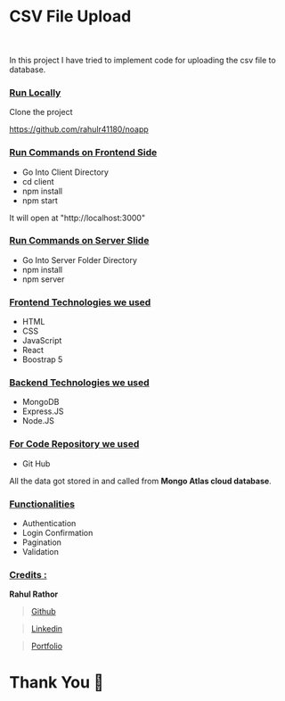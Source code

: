 # CSV File Upload  &nbsp;   &nbsp;   &nbsp;   &nbsp;   &nbsp; &nbsp;   &nbsp;   &nbsp;   &nbsp;   &nbsp; &nbsp;   &nbsp;   &nbsp;   &nbsp;   &nbsp; &nbsp;   &nbsp;   &nbsp;   &nbsp;   &nbsp;  &nbsp;   &nbsp;    &nbsp;   &nbsp;   &nbsp;   &nbsp;


In this project I have tried to implement code for uploading the csv file to database.

<div style='page-break-after: always'></div>

### <u>Run Locally</u>

Clone the project

https://github.com/rahulr41180/noapp

### <u>Run Commands on Frontend Side</u>
- Go Into Client Directory
- cd client
- npm install
- npm start

It will open at "http://localhost:3000"

### <u>Run Commands on Server Slide</u>
- Go Into Server Folder Directory
- npm install
- npm server

<div style='page-break-after: always'></div>

### <u>Frontend Technologies we used</u>

- HTML
- CSS
- JavaScript
- React
- Boostrap 5

### <u>Backend Technologies we used</u>

- MongoDB
- Express.JS
- Node.JS


### <u>For Code Repository we used</u>

- Git Hub

All the data got stored in and called from <b>Mongo Atlas cloud database</b>.

<div style='page-break-after: always'></div>

### <u>Functionalities</u>

- Authentication
- Login Confirmation
- Pagination
- Validation

<div style='page-break-after: always'></div>

### <u>Credits :</u>

<b>Rahul Rathor</b>

> <a href="https://github.com/rahulr41180" target="_blank">Github</a>

> <a href="https://www.linkedin.com/in/rahul--rathor/" target="_blank">Linkedin</a>

> <a href="https://rahul-rathor-portfolio.vercel.app/" target="_blank">Portfolio</a>

# Thank You :sparkling_heart:
